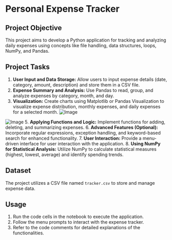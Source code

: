 # Personal Expense Tracker

## Project Objective

This project aims to develop a Python application for tracking and analyzing daily expenses using concepts like file handling, data structures, loops, NumPy, and Pandas.

## Project Tasks

1. **User Input and Data Storage:** Allow users to input expense details (date, category, amount, description) and store them in a CSV file.
2. **Expense Summary and Analysis:** Use Pandas to read, group, and analyze expenses by category, month, and day.
3. **Visualization:** Create charts using Matplotlib or Pandas Visualization to visualize expense distribution, monthly expenses, and daily expenses for a selected month.
   ![Image](https://github.com/user-attachments/assets/ef450c2d-cd39-45e4-b674-3e194bd6bbbf)

![Image](https://github.com/user-attachments/assets/da9701f4-3da3-4086-94b5-ec2bc6a6e09f)
5. **Applying Functions and Logic:** Implement functions for adding, deleting, and summarizing expenses.
6. **Advanced Features (Optional):** Incorporate regular expressions, exception handling, and keyword-based search for enhanced functionality.
7. **User Interaction:** Provide a menu-driven interface for user interaction with the application.
8. **Using NumPy for Statistical Analysis:** Utilize NumPy to calculate statistical measures (highest, lowest, average) and identify spending trends.

## Dataset

The project utilizes a CSV file named `tracker.csv` to store and manage expense data.

## Usage

1. Run the code cells in the notebook to execute the application.
2. Follow the menu prompts to interact with the expense tracker.
3. Refer to the code comments for detailed explanations of the functionalities.

